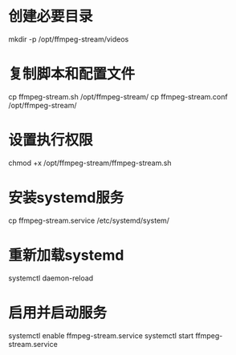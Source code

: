 # 创建必要目录
mkdir -p /opt/ffmpeg-stream/videos

# 复制脚本和配置文件
cp ffmpeg-stream.sh /opt/ffmpeg-stream/
cp ffmpeg-stream.conf /opt/ffmpeg-stream/

# 设置执行权限
chmod +x /opt/ffmpeg-stream/ffmpeg-stream.sh

# 安装systemd服务
cp ffmpeg-stream.service /etc/systemd/system/

# 重新加载systemd
systemctl daemon-reload

# 启用并启动服务
systemctl enable ffmpeg-stream.service
systemctl start ffmpeg-stream.service